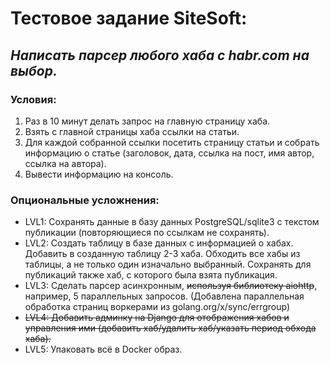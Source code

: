 # Тестовое задание SiteSoft:

## _Написать парсер любого хаба с habr.com на выбор._
### Условия:
1) Раз в 10 минут делать запрос на главную страницу хаба.
2) Взять с главной страницы хаба ссылки на статьи.
3) Для каждой собранной ссылки посетить страницу статьи и собрать информацию о статье (заголовок, дата, ссылка на пост, имя автор, ссылка на автора).
4) Вывести информацию на консоль.

### Опциональные усложнения:
* LVL1: Сохранять данные в базу данных PostgreSQL/sqlite3 с текстом публикации (повторяющиеся по ссылкам не сохранять).
* LVL2: Создать таблицу в базе данных с информацией о хабах.
Добавить в созданную таблицу 2-3 хаба.
Обходить все хабы из таблицы, а не только один изначально выбранный.
Сохранять для публикаций также хаб, с которого была взята публикация.
* LVL3: Сделать парсер асинхронным, ~~используя библиотеку aiohttp~~, например, 5 параллельных запросов. (Добавлена параллельная обработка страниц воркерами из golang.org/x/sync/errgroup)
* ~~LVL4: Добавить админку на Django для отображения хабов и управления ими (добавить хаб/удалить хаб/указать период обхода хаба).~~
* LVL5: Упаковать всё в Docker образ.
